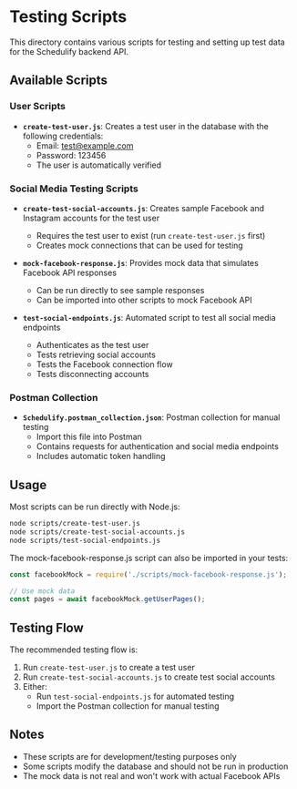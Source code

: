 # Testing Scripts

This directory contains various scripts for testing and setting up test data for the Schedulify backend API.

## Available Scripts

### User Scripts

- **`create-test-user.js`**: Creates a test user in the database with the following credentials:
  - Email: test@example.com
  - Password: 123456
  - The user is automatically verified

### Social Media Testing Scripts

- **`create-test-social-accounts.js`**: Creates sample Facebook and Instagram accounts for the test user
  - Requires the test user to exist (run `create-test-user.js` first)
  - Creates mock connections that can be used for testing

- **`mock-facebook-response.js`**: Provides mock data that simulates Facebook API responses
  - Can be run directly to see sample responses
  - Can be imported into other scripts to mock Facebook API

- **`test-social-endpoints.js`**: Automated script to test all social media endpoints
  - Authenticates as the test user
  - Tests retrieving social accounts
  - Tests the Facebook connection flow
  - Tests disconnecting accounts

### Postman Collection

- **`Schedulify.postman_collection.json`**: Postman collection for manual testing
  - Import this file into Postman
  - Contains requests for authentication and social media endpoints
  - Includes automatic token handling

## Usage

Most scripts can be run directly with Node.js:

```bash
node scripts/create-test-user.js
node scripts/create-test-social-accounts.js
node scripts/test-social-endpoints.js
```

The mock-facebook-response.js script can also be imported in your tests:

```javascript
const facebookMock = require('./scripts/mock-facebook-response.js');

// Use mock data
const pages = await facebookMock.getUserPages();
```

## Testing Flow

The recommended testing flow is:

1. Run `create-test-user.js` to create a test user
2. Run `create-test-social-accounts.js` to create test social accounts
3. Either:
   - Run `test-social-endpoints.js` for automated testing
   - Import the Postman collection for manual testing

## Notes

- These scripts are for development/testing purposes only
- Some scripts modify the database and should not be run in production
- The mock data is not real and won't work with actual Facebook APIs 